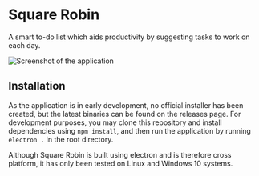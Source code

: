 # Square Robin

A smart to-do list which aids productivity by suggesting tasks to work on each day.

![Screenshot of the application](https://user-images.githubusercontent.com/25088746/65684388-6b63f400-e057-11e9-8919-349c42d969ac.png)

## Installation

As the application is in early development, no official installer has been created, but the latest binaries can be found on the releases page. For development purposes, you may clone this repository and install dependencies using ```npm install```, and then run the application by running ```electron .``` in the root directory.

Although Square Robin is built using electron and is therefore cross platform, it has only been tested on Linux and Windows 10 systems.
